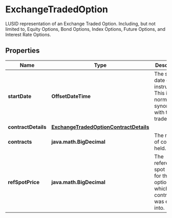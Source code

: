 

# ExchangeTradedOption

LUSID representation of an Exchange Traded Option.  Including, but not limited to, Equity Options, Bond Options, Index Options, Future Options, and Interest Rate Options.

## Properties

| Name | Type | Description | Notes |
|------------ | ------------- | ------------- | -------------|
|**startDate** | **OffsetDateTime** | The start date of the instrument. This is normally synonymous with the trade-date. |  |
|**contractDetails** | [**ExchangeTradedOptionContractDetails**](ExchangeTradedOptionContractDetails.md) |  |  |
|**contracts** | **java.math.BigDecimal** | The number of contracts held. |  |
|**refSpotPrice** | **java.math.BigDecimal** | The reference spot price for the option at which the contract was entered into. |  |



